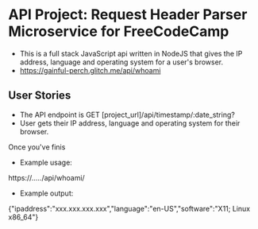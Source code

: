 # API Project: Request Header Parser Microservice for FreeCodeCamp
* This is a full stack JavaScript api written in NodeJS that gives the IP address, language and operating system for a user's browser.
* https://gainful-perch.glitch.me/api/whoami



## User Stories

* The API endpoint is GET [project_url]/api/timestamp/:date_string?
* User gets their IP address, language and operating system for their browser.

Once you've finis
* Example usage:

https://...../api/whoami/

* Example output:

{"ipaddress":"xxx.xxx.xxx.xxx","language":"en-US","software":"X11; Linux x86_64"}
